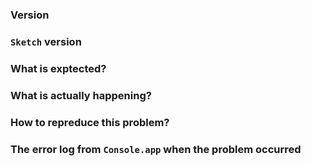 ### Version


### `Sketch` version


### What is exptected?


### What is actually happening?


### How to repreduce this problem?


### The error log from `Console.app` when the problem occurred
